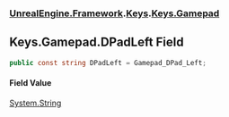 ### [UnrealEngine.Framework](./UnrealEngine-Framework.md 'UnrealEngine.Framework').[Keys](./Keys.md 'UnrealEngine.Framework.Keys').[Keys.Gamepad](./Keys-Gamepad.md 'UnrealEngine.Framework.Keys.Gamepad')
## Keys.Gamepad.DPadLeft Field
  
```csharp
public const string DPadLeft = Gamepad_DPad_Left;
```
#### Field Value
[System.String](https://docs.microsoft.com/en-us/dotnet/api/System.String 'System.String')  
